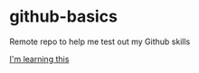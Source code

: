 # github-basics
Remote repo to help me test out my Github skills

[I'm learning this ](http://www.google.com)
